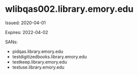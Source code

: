 # wlibqas002.library.emory.edu

Issued: 2020-04-01

Expires: 2022-04-02

SANs:
- pidqas.library.emory.edu
- testdigitizedbooks.library.emory.edu
- testkeep.library.emory.edu
- testuse.library.emory.edu
